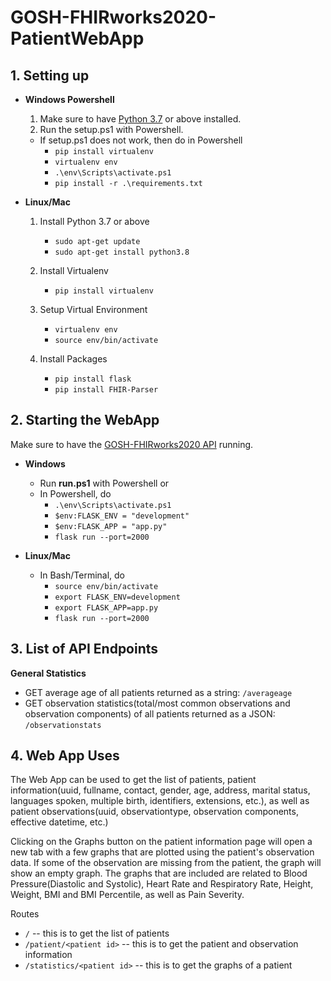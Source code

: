 # GOSH-FHIRworks2020-PatientWebApp

## 1. Setting up
* **Windows Powershell**

  1. Make sure to have [Python 3.7](https://www.python.org/downloads/) or above installed. 
  2. Run the setup.ps1 with Powershell.
  
  * If setup.ps1 does not work, then do in Powershell
    * ```pip install virtualenv```
    * ```virtualenv env```
    * ```.\env\Scripts\activate.ps1```
    * ```pip install -r .\requirements.txt```    
    
* **Linux/Mac**
    
  1. Install Python 3.7 or above
      * ```sudo apt-get update```
      * ```sudo apt-get install python3.8```
      
  2. Install Virtualenv
      * ```pip install virtualenv```
      
  3. Setup Virtual Environment
      * ```virtualenv env```
      * ```source env/bin/activate```
      
  4. Install Packages
      * ```pip install flask```
      * ```pip install FHIR-Parser```
  
## 2. Starting the WebApp

Make sure to have the [GOSH-FHIRworks2020 API](https://github.com/greenfrogs/FHIRworks_2020) running.

* **Windows**

  * Run **run.ps1** with Powershell or 
  * In Powershell, do 
      * ```.\env\Scripts\activate.ps1```
      * ```$env:FLASK_ENV = "development"```
      * ```$env:FLASK_APP = "app.py"```
      * ```flask run --port=2000```
  
* **Linux/Mac**
  * In Bash/Terminal, do 
      * ```source env/bin/activate```
      * ```export FLASK_ENV=development```
      * ```export FLASK_APP=app.py```
      * ```flask run --port=2000```


## 3. List of API Endpoints

**General Statistics**
* GET average age of all patients returned as a string: ```/averageage```
* GET observation statistics(total/most common observations and observation components) of all patients returned as a JSON: ```/observationstats```



## 4. Web App Uses

The Web App can be used to get the list of patients, patient information(uuid, fullname, contact, gender, age, address, marital status, languages spoken, multiple birth, identifiers, extensions, etc.), as well as patient observations(uuid, observationtype, observation components, effective datetime, etc.)

Clicking on the Graphs button on the patient information page will open a new tab with a few graphs that are plotted using the patient's observation data. If some of the observation are missing from the patient, the graph will show an empty graph. The graphs that are included are related to Blood Pressure(Diastolic and Systolic), Heart Rate and Respiratory Rate, Height, Weight, BMI and BMI Percentile, as well as Pain Severity.

Routes
* ```/``` -- this is to get the list of patients
* ```/patient/<patient id>``` -- this is to get the patient and observation information
* ```/statistics/<patient id>``` -- this is to get the graphs of a patient



